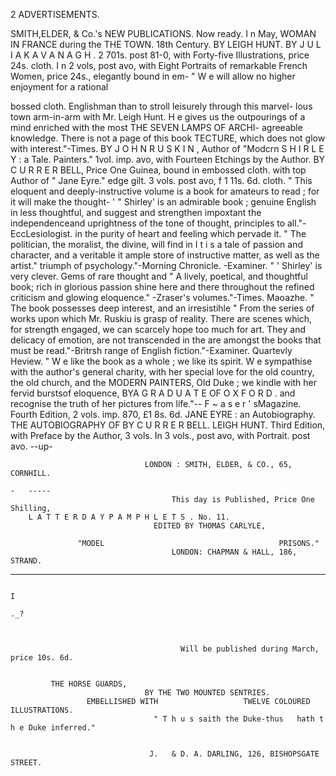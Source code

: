 2                                                       ADVERTISEMENTS.


SMITH,ELDER, & Co.'s NEW PUBLICATIONS.
                             Now ready.                                                          I n May,
    WOMAN IN FRANCE during the                                                    THE               TOWN.
           18th Century.                                                             BY LEIGH HUNT.
              BY J U L I A K A V A N A G H .                           2 701s. post 81-0, with Forty-five Illustrations, price
                                                                                             24s. cloth.
  I n 2 vols, post avo, with Eight Portraits of remarkable
French Women, price 24s., elegantly bound in em-                      " W e will allow no higher enjoyment for a rational

bossed cloth.                                                       Englishman than to stroll leisurely through this marvel-
                                                                    lous town arm-in-arm with Mr. Leigh Hunt. H e gives
                                                                    us the outpourings of a mind enriched with the most
  THE SEVEN LAMPS OF ARCHI-                                         agreeable knowledge. There is not a page of this book
          TECTURE,                                                  which does not glow with interest."-Times.
       BY J O H N   R U S K I N , Author of "Modcrn
                                                                                S H I R L E Y : a Tale.
                         Painters."
   1vol. imp. avo, with Fourteen Etchings by the Author.
                                                                                   BY C U R R E R BELL,
Price One Guinea, bound in embossed cloth. with top                                     Author of " Jane Eyre."
edge gilt.                                                                          3 vols. post avo, f 1 11s. 6d. cloth.
   " This eloquent and deeply-instructive volume is a
book for amateurs to read ; for it will make the thought-               '
                                                                       " Shirley' is an admirable book ; genuine English in
less thoughtful, and suggest and strengthen impoxtant               the independenceand uprightness of the tone of thought,
principles to all."-EccLesiologist.                                 in the purity of heart and feeling which pervade it.
   " The politician, the moralist, the divine, will find in         I t i s a tale of passion and character, and a veritable
it ample store of instructive matter, as well as the artist."       triumph of psychology."-Morning           Chronicle.
-Examiner.                                                             " ' Shirley' is very clever.     Gems of rare thought and
   " A lively, poetical, and thoughtful book; rich in               glorious passion shine here and there throughout the
refined criticism and glowing eloquence." -Zraser's                 volumes."-Times.
Maoazhe.                                                               " The book possesses deep interest, and an irresistihle
   " From the series of works upon which Mr. Ruskiu is              grasp of reality. There are scenes which, for strength
engaged, we can scarcely hope too much for art. They                and delicacy of emotion, are not transcended in the
are amongst the books that must be read."-Britrsh                   range of English fiction."-Examiner.
Quartevly Heview.                                                      " W e like the book as a whole ; we like its spirit. W e
                                                                    sympathise with the author's general charity, with her
                                                                    special love for the old country, the old church, and the
             MODERN               PAINTERS,                         Old Duke ; we kindle with her fervid burstsof eloquence,
               BYA   G R A D U A T E OF O X F O R D .               and recognise the truth of her pictures from life."--
                                                                    F ~ a s e r ' sMagazine.
             Fourth Edition, 2 vols. imp. 870, £1 8s. 6d.
                                                                       JANE EYRE : an Autobiography.
             THE AUTOBIOGRAPHY OF                                                 BY C U R R E R BELL.
                  LEIGH HUNT.                                         Third Edition, with Preface by the Author, 3 vols.
                 In 3 vols., post avo, with Portrait.               post avo.
                                                                --up-



                                  LONDON : SMITH, ELDER, & CO., 65, CORNHILL.
                                                                                                             -   -----
                                        This day is Published, Price One Shilling,
        L A T T E R D A Y P A M P H L E T S . No. 11.
                                    EDITED BY THOMAS CARLYLE,

                   "MODEL                                       PRISONS."
                                        LONDON: CHAPMAN & HALL, 186, STRAND.
----------                                                                      --                                -
                                                                                                                  I
                                                                                                                  ._?



                                          Will be published during March, price 10s. 6d.


             THE HORSE GUARDS,
                                  BY THE TWO MOUNTED SENTRIES.
                     EMBELLISHED WITH                   TWELVE COLOURED ILLUSTRATIONS.
                                    " T h u s saith the Duke-thus   hath t h e Duke inferred."


                                   J.   & D. A. DARLING, 126, BISHOPSGATE STREET.
